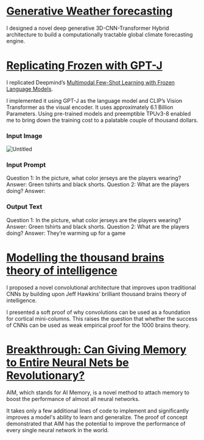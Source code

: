 # [Generative Weather forecasting](https://www.notion.so/Generative-Weather-forecasting-5c8573cb95774ef18291397157e5687a?pvs=21)

I designed a novel deep generative 3D-CNN-Transformer Hybrid architecture to build a computationally tractable global climate forecasting engine. 

# [Replicating Frozen with GPT-J](https://www.notion.so/Replicating-Frozen-with-GPT-J-7dd8238bda664cf489c7b1187256ffc8?pvs=21)

I replicated Deepmind’s [Multimodal Few-Shot Learning with Frozen Language Models](https://arxiv.org/abs/2106.13884). 

I implemented it using GPT-J as the language model and CLIP’s Vision Transformer as the visual encoder. It uses approximately 6.1 Billion Parameters. Using pre-trained models and preemptible TPUv3-8 enabled me to bring down the training cost to a palatable couple of thousand dollars. 

### Input Image

![Untitled](https://github.com/Joy-Lunkad/my-projects-and-articles/assets/63045889/19b36d9f-88a5-441d-acb9-12f7ae200a7d)

### Input Prompt

Question 1: In the picture, what color jerseys are the players wearing? Answer: Green tshirts and black shorts.
Question 2: What are the players doing? Answer:    

### Output Text
Question 1: In the picture, what color jerseys are the players wearing? Answer: Green tshirts and black shorts. 
Question 2: What are the players doing? Answer: They’re warming up for a game


# [Modelling the thousand brains theory of intelligence](https://www.notion.so/Modelling-the-thousand-brains-theory-of-intelligence-ade9b2db8f2f4f58ad9a4716e7d79285?pvs=21)

I proposed a novel convolutional architecture that improves upon traditional CNNs by building upon Jeff Hawkins’ brilliant thousand brains theory of intelligence.

I presented a soft proof of why convolutions can be used as a foundation for cortical mini-columns. This raises the question that whether the success of CNNs can be used as weak empirical proof for the 1000 brains theory.

# [Breakthrough: Can Giving Memory to Entire Neural Nets be Revolutionary?](https://www.notion.so/Breakthrough-Can-Giving-Memory-to-Entire-Neural-Nets-be-Revolutionary-289d408be8ef4eb2b055de8db66b9da4?pvs=21)

AIM, which stands for AI Memory, is a novel method to attach memory to boost the performance of almost all neural networks. 

It takes only a few additional lines of code to implement and significantly improves a model's ability to learn and generalize. The proof of concept demonstrated that AIM has the potential to improve the performance of every single neural network in the world.
